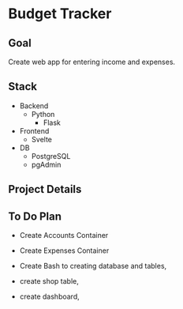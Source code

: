# Budget Tracker

## Goal
Create web app for entering income and expenses.


## Stack
- Backend
    - Python
        - Flask
- Frontend
    - Svelte
- DB
    - PostgreSQL
    - pgAdmin

## Project Details



## To Do Plan
- Create Accounts Container
- Create Expenses Container

- Create Bash to creating database and tables,

- create shop table, 
- create dashboard,
